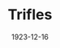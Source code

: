 ---
title: Trifles
date: 1923-12-16
closing_date:
layout: productions
playbill:
Theatre: Theatre Jacksonville
cast:
- Zeb Hale: Gordon McCauley
- Miz Hale: Helen Kennedy
- The County Attorney: Joseph Marron
- Sherriff Peters: M. Claude Kennedy
- Miz Peters: Maria May
crew:
- Director: Birsa Shepard
external_links:
---